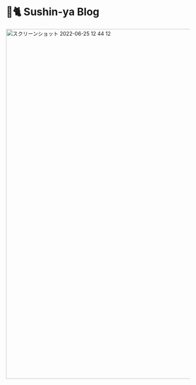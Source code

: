 <h1 align="left">🍣🐈 Sushin-ya Blog</h1>

<img width="955" alt="スクリーンショット 2022-06-25 12 44 12" src="https://user-images.githubusercontent.com/69495387/175756955-4d8cdc37-720a-4a45-b54f-d527719530c6.png">
